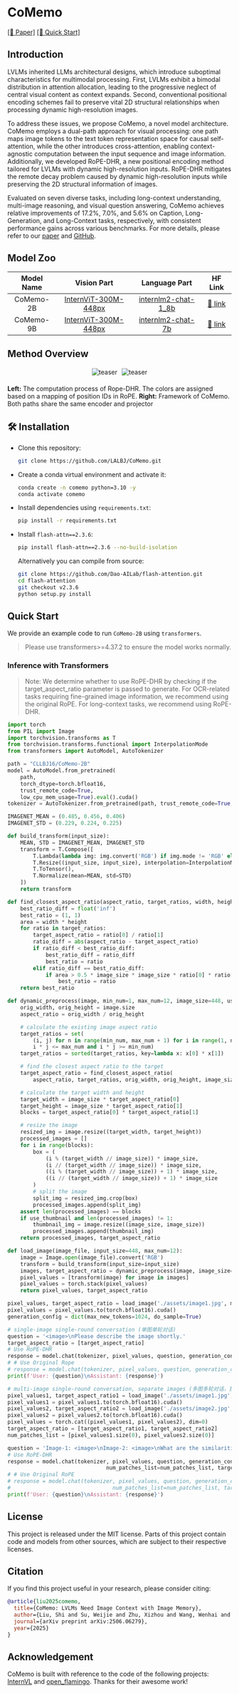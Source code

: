 # CoMemo

[\[📜 Paper\]](https://arxiv.org/pdf/2506.06279) [\[🚀 Quick Start\]](#quick-start)  

## Introduction

LVLMs inherited LLMs architectural designs, which introduce suboptimal characteristics for multimodal processing. First, LVLMs exhibit a bimodal distribution in attention allocation, leading to the progressive neglect of central visual content as context expands. Second, conventional positional encoding schemes fail to preserve vital 2D structural relationships when processing dynamic high-resolution images.

To address these issues, we propose CoMemo, a novel model architecture. CoMemo employs a dual-path approach for visual processing: one path maps image tokens to the text token representation space for causal self-attention, while the other introduces cross-attention, enabling context-agnostic computation between the input sequence and image information. Additionally, we developed RoPE-DHR, a new positional encoding method tailored for LVLMs with dynamic high-resolution inputs. RoPE-DHR mitigates the remote decay problem caused by dynamic high-resolution inputs while preserving the 2D structural information of images.

Evaluated on seven diverse tasks, including long-context understanding, multi-image reasoning, and visual question answering, CoMemo achieves relative improvements of 17.2%, 7.0%, and 5.6% on Caption, Long-Generation, and Long-Context tasks, respectively, with consistent performance gains across various benchmarks. For more details, please refer to our [paper](https://arxiv.org/pdf/2506.06279) and [GitHub](https://github.com/LALBJ/CoMemo).

## Model Zoo

|      Model Name      |                                     Vision Part                                     |                                        Language Part                                         |                             HF Link                              |
| :------------------: | :---------------------------------------------------------------------------------: | :------------------------------------------------------------------------------------------: | :--------------------------------------------------------------: |
|     CoMemo-2B     |    [InternViT-300M-448px](https://huggingface.co/OpenGVLab/InternViT-300M-448px)    |          [internlm2-chat-1_8b](https://huggingface.co/internlm/internlm2-chat-1_8b)          |     [🤗 link](https://huggingface.co/CLLBJ16/CoMemo-2B)     |
|     CoMemo-9B     |    [InternViT-300M-448px](https://huggingface.co/OpenGVLab/InternViT-300M-448px)    |          [internlm2-chat-7b](https://huggingface.co/internlm/internlm2-chat-7b)          |     [🤗 link](https://huggingface.co/CLLBJ16/CoMemo-9B)     |

## Method Overview
<div class="image-row" style="display: flex; justify-content: center; gap: 10px; margin: 20px 0;">
    <img src="https://lalbj.github.io/projects/CoMemo/static/images/RoPE_DHR.png" alt="teaser" style="max-width: 30%; height: auto;" />
    <img src="https://lalbj.github.io/projects/CoMemo/static/images/CoMemo_framework.png" alt="teaser" style="max-width: 53%; height: auto;" />
</div>

**Left:** The computation process of Rope-DHR. The colors are assigned based on a mapping of position IDs in RoPE.
**Right:** Framework of CoMemo. Both paths share the same encoder and projector

## 🛠️ Installation

- Clone this repository:

  ```bash
  git clone https://github.com/LALBJ/CoMemo.git
  ```

- Create a conda virtual environment and activate it:

  ```bash
  conda create -n comemo python=3.10 -y
  conda activate comemo
  ```

- Install dependencies using `requirements.txt`:

  ```bash
  pip install -r requirements.txt
  ```

- Install `flash-attn==2.3.6`:

  ```bash
  pip install flash-attn==2.3.6 --no-build-isolation
  ```

  Alternatively you can compile from source:

  ```bash
  git clone https://github.com/Dao-AILab/flash-attention.git
  cd flash-attention
  git checkout v2.3.6
  python setup.py install
  ```

## Quick Start

We provide an example code to run `CoMemo-2B` using `transformers`.

> Please use transformers>=4.37.2 to ensure the model works normally.

### Inference with Transformers

> Note: We determine whether to use RoPE-DHR by checking if the target_aspect_ratio parameter is passed to generate.
> For OCR-related tasks requiring fine-grained image information, we recommend using the original RoPE. For long-context tasks, we recommend using RoPE-DHR.

```python
import torch
from PIL import Image
import torchvision.transforms as T
from torchvision.transforms.functional import InterpolationMode
from transformers import AutoModel, AutoTokenizer

path = "CLLBJ16/CoMemo-2B"
model = AutoModel.from_pretrained(
    path,
    torch_dtype=torch.bfloat16,
    trust_remote_code=True,
    low_cpu_mem_usage=True).eval().cuda()
tokenizer = AutoTokenizer.from_pretrained(path, trust_remote_code=True, use_fast=False)

IMAGENET_MEAN = (0.485, 0.456, 0.406)
IMAGENET_STD = (0.229, 0.224, 0.225)

def build_transform(input_size):
    MEAN, STD = IMAGENET_MEAN, IMAGENET_STD
    transform = T.Compose([
        T.Lambda(lambda img: img.convert('RGB') if img.mode != 'RGB' else img),
        T.Resize((input_size, input_size), interpolation=InterpolationMode.BICUBIC),
        T.ToTensor(),
        T.Normalize(mean=MEAN, std=STD)
    ])
    return transform

def find_closest_aspect_ratio(aspect_ratio, target_ratios, width, height, image_size):
    best_ratio_diff = float('inf')
    best_ratio = (1, 1)
    area = width * height
    for ratio in target_ratios:
        target_aspect_ratio = ratio[0] / ratio[1]
        ratio_diff = abs(aspect_ratio - target_aspect_ratio)
        if ratio_diff < best_ratio_diff:
            best_ratio_diff = ratio_diff
            best_ratio = ratio
        elif ratio_diff == best_ratio_diff:
            if area > 0.5 * image_size * image_size * ratio[0] * ratio[1]:
                best_ratio = ratio
    return best_ratio

def dynamic_preprocess(image, min_num=1, max_num=12, image_size=448, use_thumbnail=False):
    orig_width, orig_height = image.size
    aspect_ratio = orig_width / orig_height

    # calculate the existing image aspect ratio
    target_ratios = set(
        (i, j) for n in range(min_num, max_num + 1) for i in range(1, n + 1) for j in range(1, n + 1) if
        i * j <= max_num and i * j >= min_num)
    target_ratios = sorted(target_ratios, key=lambda x: x[0] * x[1])

    # find the closest aspect ratio to the target
    target_aspect_ratio = find_closest_aspect_ratio(
        aspect_ratio, target_ratios, orig_width, orig_height, image_size)

    # calculate the target width and height
    target_width = image_size * target_aspect_ratio[0]
    target_height = image_size * target_aspect_ratio[1]
    blocks = target_aspect_ratio[0] * target_aspect_ratio[1]

    # resize the image
    resized_img = image.resize((target_width, target_height))
    processed_images = []
    for i in range(blocks):
        box = (
            (i % (target_width // image_size)) * image_size,
            (i // (target_width // image_size)) * image_size,
            ((i % (target_width // image_size)) + 1) * image_size,
            ((i // (target_width // image_size)) + 1) * image_size
        )
        # split the image
        split_img = resized_img.crop(box)
        processed_images.append(split_img)
    assert len(processed_images) == blocks
    if use_thumbnail and len(processed_images) != 1:
        thumbnail_img = image.resize((image_size, image_size))
        processed_images.append(thumbnail_img)
    return processed_images, target_aspect_ratio

def load_image(image_file, input_size=448, max_num=12):
    image = Image.open(image_file).convert('RGB')
    transform = build_transform(input_size=input_size)
    images, target_aspect_ratio = dynamic_preprocess(image, image_size=input_size, use_thumbnail=True, max_num=max_num)
    pixel_values = [transform(image) for image in images]
    pixel_values = torch.stack(pixel_values)
    return pixel_values, target_aspect_ratio

pixel_values, target_aspect_ratio = load_image('./assets/image1.jpg', max_num=12)
pixel_values = pixel_values.to(torch.bfloat16).cuda()
generation_config = dict(max_new_tokens=1024, do_sample=True)

# single-image single-round conversation (单图单轮对话)
question = '<image>\nPlease describe the image shortly.'
target_aspect_ratio = [target_aspect_ratio]
# Use RoPE-DHR
response = model.chat(tokenizer, pixel_values, question, generation_config, target_aspect_ratio=target_aspect_ratio)
# # Use Original Rope
# response = model.chat(tokenizer, pixel_values, question, generation_config, target_aspect_ratio=target_aspect_ratio)
print(f'User: {question}\nAssistant: {response}')

# multi-image single-round conversation, separate images (多图多轮对话，独立图像)
pixel_values1, target_aspect_ratio1 = load_image('./assets/image1.jpg', max_num=12)
pixel_values1 = pixel_values1.to(torch.bfloat16).cuda()
pixel_values2, target_aspect_ratio2 = load_image('./assets/image2.jpg', max_num=12)
pixel_values2 = pixel_values2.to(torch.bfloat16).cuda()
pixel_values = torch.cat((pixel_values1, pixel_values2), dim=0)
target_aspect_ratio = [target_aspect_ratio1, target_aspect_ratio2]
num_patches_list = [pixel_values1.size(0), pixel_values2.size(0)]

question = 'Image-1: <image>\nImage-2: <image>\nWhat are the similarities and differences between these two images.'
# Use RoPE-DHR
response = model.chat(tokenizer, pixel_values, question, generation_config,
                               num_patches_list=num_patches_list, target_aspect_ratio=target_aspect_ratio)
# # Use Original RoPE
# response = model.chat(tokenizer, pixel_values, question, generation_config,
#                                num_patches_list=num_patches_list, target_aspect_ratio=target_aspect_ratio)
print(f'User: {question}\nAssistant: {response}')
```

## License

This project is released under the MIT license. Parts of this project contain code and models from other sources, which are subject to their respective licenses.

## Citation

If you find this project useful in your research, please consider citing:

```BibTeX
@article{liu2025comemo,
  title={CoMemo: LVLMs Need Image Context with Image Memory},
  author={Liu, Shi and Su, Weijie and Zhu, Xizhou and Wang, Wenhai and Dai, Jifeng},
  journal={arXiv preprint arXiv:2506.06279},
  year={2025}
}
```

## Acknowledgement

CoMemo is built with reference to the code of the following projects: [InternVL](https://github.com/OpenGVLab/InternVL) and [open_flamingo](https://github.com/mlfoundations/open_flamingo). Thanks for their awesome work!
